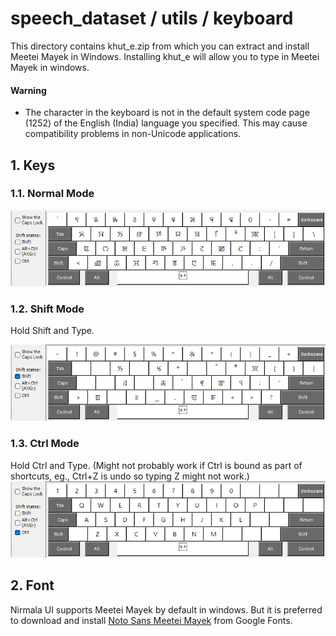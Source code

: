 # speech_dataset / utils / keyboard

This directory contains khut_e.zip from which you can extract and install Meetei Mayek in Windows.
Installing khut_e will allow you to type in Meetei Mayek in windows.

#### Warning

- The character in the keyboard is not in the default system code page (1252) of the English (India) language you specified. This may cause compatibility problems in non-Unicode applications.

## 1. Keys

### 1.1. Normal Mode

![khut_e keys SHIFT Mode](./images/khut_e_keys.png)

### 1.2. Shift Mode

Hold Shift and Type.

![khut_e keys ShiftMode](./images/khut_e_keys_shift.png)

### 1.3. Ctrl Mode

Hold Ctrl and Type. (Might not probably work if Ctrl is bound as part of shortcuts, eg., Ctrl+Z is undo so typing Z might not work.)
![khut_e keys Ctrl Mode](./images/khut_e_keys_ctrl.png)

## 2. Font

Nirmala UI supports Meetei Mayek by default in windows. But it is preferred to download and install [Noto Sans Meetei Mayek](https://fonts.google.com/noto/specimen/Noto+Sans+Meetei+Mayek) from Google Fonts.
